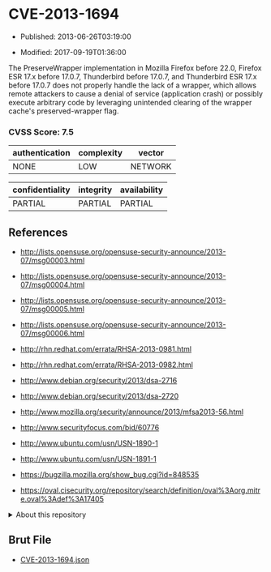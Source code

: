 # CVE-2013-1694

- Published: 2013-06-26T03:19:00

- Modified: 2017-09-19T01:36:00

The PreserveWrapper implementation in Mozilla Firefox before 22.0, Firefox ESR 17.x before 17.0.7, Thunderbird before 17.0.7, and Thunderbird ESR 17.x before 17.0.7 does not properly handle the lack of a wrapper, which allows remote attackers to cause a denial of service (application crash) or possibly execute arbitrary code by leveraging unintended clearing of the wrapper cache's preserved-wrapper flag.

### CVSS Score: **7.5**

| authentication | complexity | vector |
| --- | --- | --- |
| NONE | LOW | NETWORK |

| confidentiality | integrity | availability |
| --- | --- | --- |
| PARTIAL | PARTIAL | PARTIAL |

## References

* http://lists.opensuse.org/opensuse-security-announce/2013-07/msg00003.html

* http://lists.opensuse.org/opensuse-security-announce/2013-07/msg00004.html

* http://lists.opensuse.org/opensuse-security-announce/2013-07/msg00005.html

* http://lists.opensuse.org/opensuse-security-announce/2013-07/msg00006.html

* http://rhn.redhat.com/errata/RHSA-2013-0981.html

* http://rhn.redhat.com/errata/RHSA-2013-0982.html

* http://www.debian.org/security/2013/dsa-2716

* http://www.debian.org/security/2013/dsa-2720

* http://www.mozilla.org/security/announce/2013/mfsa2013-56.html

* http://www.securityfocus.com/bid/60776

* http://www.ubuntu.com/usn/USN-1890-1

* http://www.ubuntu.com/usn/USN-1891-1

* https://bugzilla.mozilla.org/show_bug.cgi?id=848535

* https://oval.cisecurity.org/repository/search/definition/oval%3Aorg.mitre.oval%3Adef%3A17405

<details>
<summary>About this repository</summary> 

  This repository is part of the project [Live Hack CVE](https://github.com/Live-Hack-CVE). Main website can be found [www.live-hack.org](https://www.live-hack.org) 
  
  Made by [Sn0wAlice](https://github.com/Sn0wAlice) for the people that care about security and need to have a feed of the latest CVEs. Hope you enjoy it, don't forget to star the repo and follow me on [Twitter](https://twitter.com/Sn0wAlice) and [Github](https://github.com/Sn0wAlice). And that is my [personnal website](https://www.alice-snow.me/)

  - [Home Page](https://github.com/Live-Hack-CVE)
  - [Framework](https://github.com/Live-Hack-CVE/cve-framework)
  - [CVE database](https://github.com/Live-Hack-CVE/full_database)
  - [Changelog](https://github.com/Live-Hack-CVE/Changelog)
</details>

## Brut File

* [CVE-2013-1694.json](https://raw.githubusercontent.com/Live-Hack-CVE/full_database/main/cves/2013/CVE-2013-1694.json)

